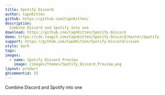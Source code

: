 ```yaml
---
title: Spotify Discord
author: CapnKitten
github: https://github.com/CapnKitten/
description:
  Combine Discord and Spotify into one
download: https://github.com/CapnKitten/Spotify-Discord
demo: https://cdn.rawgit.com/CapnKitten/Spotify-Discord/master/Spotify-Discord.theme.css
support: https://github.com/CapnKitten/Spotify-Discord/issues
style: dark
tags:
images:
  - name: Spotify Discord Preview
    image: /images/themes/Spotify_Discord_Preview.png
layout: product
ghcommentid: 25
---
```

Combine Discord and Spotify into one